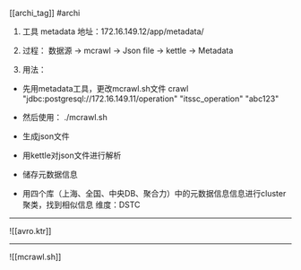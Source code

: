 [[archi_tag]] #archi 

1. 工具 metadata
地址：172.16.149.12/app/metadata/

2. 过程：
数据源 -> mcrawl -> Json file -> kettle -> Metadata

3. 用法：
- 先用metadata工具，更改mcrawl.sh文件
crawl "jdbc:postgresql://172.16.149.11/operation" "itssc_operation" "abc123"

- 然后使用： ./mcrawl.sh 
- 生成json文件
- 用kettle对json文件进行解析
- 储存元数据信息
- 用四个库（上海、全国、中央DB、聚合力）中的元数据信息信息进行cluster聚类，找到相似信息
维度：DSTC


---
![[avro.ktr]]

---

![[mcrawl.sh]]